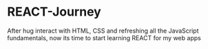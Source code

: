# REACT-Journey
After hug interact with HTML, CSS and refreshing all the JavaScript fundamentals, now its time to start learning REACT for my web apps
